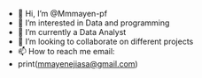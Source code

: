 - 👋 Hi, I’m @Mmmayen-pf
- 👀 I’m interested in Data and programming 
- 🌱 I’m currently a Data Analyst 
- 💞️ I’m looking to collaborate on different projects
- 📫 How to reach me email:
- print(mmayenejiasa@gmail.com)

<!---
Mmmayen-pf/Mmmayen-pf is a ✨ special ✨ repository because its `README.md` (this file) appears on your GitHub profile.
You can click the Preview link to take a look at your changes.
--->
